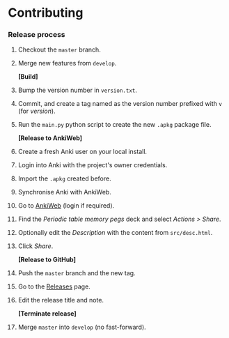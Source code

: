 # Contributing

### Release process

1. Checkout the `master` branch.
1. Merge new features from `develop`.

    **[Build]**
1. Bump the version number in `version.txt`.
1. Commit, and create a tag named as the version number prefixed with `v` (for *version*).
1. Run the `main.py` python script to create the new `.apkg` package file.

    **[Release to AnkiWeb]**
1. Create a fresh Anki user on your local install.
1. Login into Anki with the project's owner credentials.
1. Import the `.apkg` created before.
1. Synchronise Anki with AnkiWeb.
1. Go to [AnkiWeb](https://ankiweb.net/decks/) (login if required).
1. Find the *Periodic table memory pegs* deck and select *Actions > Share*.
1. Optionally edit the *Description* with the content from `src/desc.html`.
1. Click *Share*.

    **[Release to GitHub]**
1. Push the `master` branch and the new tag.
1. Go to the [Releases](https://github.com/remiberthoz/anki-periodic-table-memory-pegs/releases) page.
1. Edit the release title and note.

    **[Terminate release]**
1. Merge `master` into `develop` (no fast-forward).
